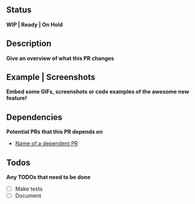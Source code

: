 ## Status
**WIP | Ready | On Hold**

## Description
**Give an overview of what this PR changes**

## Example | Screenshots
**Embed some GIFs, screenshots or code examples of the awesome new feature!**

## Dependencies
**Potential PRs that this PR depends on**
- [Name of a dependent PR](http://link-to-that.pr)

## Todos
**Any TODOs that need to be done**
- [ ] Make tests
- [ ] Document
